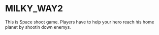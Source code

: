# MILKY_WAY2
This is Space shoot game. Players have to help your hero reach his home planet by shootin down enemys.
